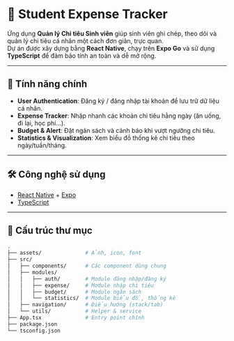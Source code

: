 # 📱 Student Expense Tracker

Ứng dụng **Quản lý Chi tiêu Sinh viên** giúp sinh viên ghi chép, theo dõi và quản lý chi tiêu cá nhân một cách đơn giản, trực quan.  
Dự án được xây dựng bằng **React Native**, chạy trên **Expo Go** và sử dụng **TypeScript** để đảm bảo tính an toàn và dễ mở rộng.

---

## 🚀 Tính năng chính

- **User Authentication**: Đăng ký / đăng nhập tài khoản để lưu trữ dữ liệu cá nhân.
- **Expense Tracker**: Nhập nhanh các khoản chi tiêu hằng ngày (ăn uống, đi lại, học phí...).
- **Budget & Alert**: Đặt ngân sách và cảnh báo khi vượt ngưỡng chi tiêu.
- **Statistics & Visualization**: Xem biểu đồ thống kê chi tiêu theo ngày/tuần/tháng.

---

## 🛠️ Công nghệ sử dụng

- [React Native](https://reactnative.dev/) + [Expo](https://expo.dev/)  
- [TypeScript](https://www.typescriptlang.org/)  
---

## 📂 Cấu trúc thư mục

```bash
.
├── assets/              # Ảnh, icon, font
├── src/
│   ├── components/      # Các component dùng chung
│   ├── modules/
│   │   ├── auth/        # Module đăng nhập/đăng ký
│   │   ├── expense/     # Module nhập chi tiêu
│   │   ├── budget/      # Module ngân sách
│   │   └── statistics/  # Module biểu đồ, thống kê
│   ├── navigation/      # Điều hướng (stack/tab)
│   └── utils/           # Helper & service
├── App.tsx              # Entry point chính
├── package.json
└── tsconfig.json
